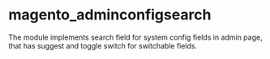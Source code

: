 # magento_adminconfigsearch
The module implements search field for system config fields in admin page, that has suggest and toggle switch for switchable fields.
